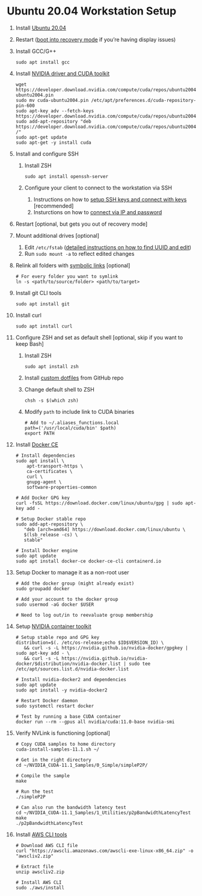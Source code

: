 # Ubuntu 20.04 Workstation Setup
1. Install [Ubuntu 20.04](https://ubuntu.com/download/desktop)

2. Restart ([boot into recovery mode](https://wiki.ubuntu.com/RecoveryMode) if you’re having display issues)

3. Install GCC/G++


	```
	sudo apt install gcc
	```
	
4. Install [NVIDIA driver and CUDA toolkit](https://developer.nvidia.com/cuda-downloads?target_os=Linux&target_arch=x86_64&target_distro=Ubuntu&target_version=2004&target_type=debnetwork)

	```
	wget https://developer.download.nvidia.com/compute/cuda/repos/ubuntu2004/x86_64/cuda-ubuntu2004.pin
	sudo mv cuda-ubuntu2004.pin /etc/apt/preferences.d/cuda-repository-pin-600
	sudo apt-key adv --fetch-keys https://developer.download.nvidia.com/compute/cuda/repos/ubuntu2004/x86_64/7fa2af80.pub
	sudo add-apt-repository "deb https://developer.download.nvidia.com/compute/cuda/repos/ubuntu2004/x86_64/ /"
	sudo apt-get update
	sudo apt-get -y install cuda
	```
	
5. Install and configure SSH
	1. Install ZSH

		```
		sudo apt install openssh-server
		```

	2. Configure your client to connect to the workstation via SSH
		1. Instructions on how to [setup SSH keys and connect with keys](https://www.ssh.com/ssh/key/) [recommended]
		2. Insturctions on how to [connect via IP and password](https://linuxize.com/post/how-to-enable-ssh-on-ubuntu-20-04/)
	
7. Restart [optional, but gets you out of recovery mode]

8. Mount additional drives [optional]
	1. Edit `/etc/fstab` ([detailed instructions on how to find UUID and edit](https://askubuntu.com/questions/800695/hard-drive-wont-mount/800713#800713))
	2. Run `sudo mount -a` to reflect edited changes

9. Relink all folders with [symbolic links](https://linuxize.com/post/how-to-create-symbolic-links-in-linux-using-the-ln-command/) [optional]

	```
	# For every folder you want to symlink
	ln -s <path/to/source/folder> <path/to/target>
	```
	
10. Install git CLI tools

	```
	sudo apt install git
	```
	
11. Install curl 

	```
	sudo apt install curl
	```
	
12. Configure ZSH and set as default shell [optional, skip if you want to keep Bash]
	1. Install ZSH

		```
		sudo apt install zsh
		```

	2. Install [custom dotfiles](https://github.com/BartleyR/dotfiles) from GitHub repo

	3. Change default shell to ZSH

		```
		chsh -s $(which zsh)
		```

	4. Modify `path` to include link to CUDA binaries

		```
		# Add to ~/.aliases_functions.local
		path=('/usr/local/cuda/bin' $path)
		export PATH
		```

16. Install [Docker CE](https://docs.docker.com/engine/install/ubuntu/)

	```
	# Install dependencies
	sudo apt install \
	    apt-transport-https \
	    ca-certificates \
	    curl \
	    gnupg-agent \
	    software-properties-common
	
	# Add Docker GPG key
	curl -fsSL https://download.docker.com/linux/ubuntu/gpg | sudo apt-key add -
	
	# Setup Docker stable repo
	sudo add-apt-repository \
	   "deb [arch=amd64] https://download.docker.com/linux/ubuntu \
	   $(lsb_release -cs) \
	   stable"
	
	# Install Docker engine
	sudo apt update
	sudo apt install docker-ce docker-ce-cli containerd.io
	```
	
17. Setup Docker to manage it as a non-root user
	
	```
	# Add the docker group (might already exist)
	sudo groupadd docker
	
	# Add your account to the docker group
	sudo usermod -aG docker $USER
	
	# Need to log out/in to reevaluate group membership
	```
	
18. Setup [NVIDIA container toolkit](https://docs.nvidia.com/datacenter/cloud-native/container-toolkit/install-guide.html#docker)

	```
	# Setup stable repo and GPG key
	distribution=$(. /etc/os-release;echo $ID$VERSION_ID) \
	   && curl -s -L https://nvidia.github.io/nvidia-docker/gpgkey | sudo apt-key add - \
	   && curl -s -L https://nvidia.github.io/nvidia-docker/$distribution/nvidia-docker.list | sudo tee /etc/apt/sources.list.d/nvidia-docker.list
	
	# Install nvidia-docker2 and dependencies
	sudo apt update
	sudo apt install -y nvidia-docker2
	
	# Restart Docker daemon
	sudo systemctl restart docker
	
	# Test by running a base CUDA container
	docker run --rm --gpus all nvidia/cuda:11.0-base nvidia-smi
	```
	
19. Verify NVLink is functioning [optional]

	```
	# Copy CUDA samples to home directory
	cuda-install-samples-11.1.sh ~/
	
	# Get in the right directory
	cd ~/NVIDIA_CUDA-11.1_Samples/0_Simple/simpleP2P/
	
	# Compile the sample
	make
	
	# Run the test
	./simpleP2P
	
	# Can also run the bandwidth latency test
	cd ~/NVIDIA_CUDA-11.1_Samples/1_Utilities/p2pBandwidthLatencyTest
	make
	./p2pBandwidthLatencyTest
	```

20. Install [AWS CLI tools](https://docs.aws.amazon.com/cli/latest/userguide/install-cliv2-linux.html#cliv2-linux-install)

	```
	# Download AWS CLI file
	curl "https://awscli.amazonaws.com/awscli-exe-linux-x86_64.zip" -o "awscliv2.zip"
	
	# Extract file
	unzip awscliv2.zip
	
	# Install AWS CLI
	sudo ./aws/install
	```